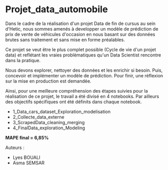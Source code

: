 # Projet_data_automobile

Dans le cadre de la réalisation d'un projet Data de fin de cursus au sein d'Hetic, nous sommes amenés à developper un modèle de prédiction de prix de vente de véhicules d'occasion en nous basant sur des données brutes sans traitement et sans mise en forme préalables. <br>

Ce projet se veut être le plus complet possible (Cycle de vie d'un projet data) et reflétant les vraies problèmatiques qu'un Data Scientist rencontre dans la pratique. <br>

Nous devons explorer, nettoyer des données et les enrichir si besoin. Puis, concevoir et implémenter un modèle de prédiction. Pour finir, une réflexion sur la mise en production est demandée. <br>

Ainsi, pour une meilleure compréhension des étapes suivies pour la réalisation de ce projet, le travail a été divisé en 4 notebooks. Par ailleurs des objectifs spécifiques ont été définits dans chaque notebook.
  
* 1_Data_cars_dataset_Exploration_modelisation
* 2_Collecte_data_externe
* 3_ScrapedData_cleaning_merging
* 4_FinalData_exploration_Modeling

**MAPE final = 6,85%**

Auteurs :
* Lyes BOUALI
* Asma SEMSAR
